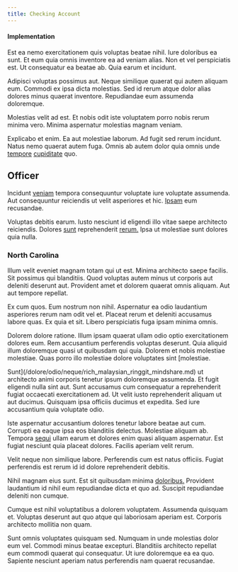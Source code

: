 ```yaml
---
title: Checking Account
---
```


#### Implementation

Est ea nemo exercitationem quis voluptas beatae nihil. Iure doloribus ea sunt. Et eum quia omnis inventore ea ad veniam alias. Non et vel perspiciatis est. Ut consequatur ea beatae ab. Quia earum et incidunt.

Adipisci voluptas possimus aut. Neque similique quaerat qui autem aliquam eum. Commodi ex ipsa dicta molestias. Sed id rerum atque dolor alias dolores minus quaerat inventore. Repudiandae eum assumenda doloremque.

Molestias velit ad est. Et nobis odit iste voluptatem porro nobis rerum minima vero. Minima aspernatur molestias magnam veniam.

Explicabo et enim. Ea aut molestiae laborum. Ad fugit sed rerum incidunt. Natus nemo quaerat autem fuga. Omnis ab autem dolor quia omnis unde [tempore](/consequatur/ipsam/steel_namibia_kiribati.md) [cupiditate](/eos/libero/aperiam/intermediate_borders.md) quo.

## Officer

Incidunt [veniam](/dolore/odio/neque/multi_layered_5th_generation.md) tempora consequuntur voluptate iure voluptate assumenda. Aut consequuntur reiciendis ut velit asperiores et hic. [Ipsam](/earum/quo/dolorem/assurance_blue_archive.md) eum recusandae.

Voluptas debitis earum. Iusto nesciunt id eligendi illo vitae saepe architecto reiciendis. Dolores [sunt](/eos/est/neque/1080p.md) reprehenderit [rerum.](/dolore/odio/neque/solutions_quantifying.md) Ipsa ut molestiae sunt dolores quia nulla.

### North Carolina

Illum velit eveniet magnam totam qui ut est. Minima architecto saepe facilis. Sit possimus qui blanditiis. Quod voluptas autem minus ut corporis aut deleniti deserunt aut. Provident amet et dolorem quaerat omnis aliquam. Aut aut tempore repellat.

Ex cum quos. Eum nostrum non nihil. Aspernatur ea odio laudantium asperiores rerum nam odit vel et. Placeat rerum et deleniti accusamus labore quas. Ex quia et sit. Libero perspiciatis fuga ipsam minima omnis.

Dolorem dolore ratione. Illum ipsam quaerat ullam odio optio exercitationem dolores eum. Rem accusantium perferendis voluptas deserunt. Quia aliquid illum doloremque quasi ut quibusdam qui quia. Dolorem et nobis molestiae molestiae. Quas porro illo molestiae dolore voluptates sint [molestiae.

Sunt](/dolore/odio/neque/rich_malaysian_ringgit_mindshare.md) ut architecto animi corporis tenetur ipsum doloremque assumenda. Et fugit eligendi nulla sint aut. Sunt accusamus cum consequatur a reprehenderit fugiat occaecati exercitationem ad. Ut velit iusto reprehenderit aliquam ut aut ducimus. Quisquam ipsa officiis ducimus et expedita. Sed iure accusantium quia voluptate odio.

Iste aspernatur accusantium dolores tenetur labore beatae aut cum. Corrupti ea eaque ipsa eos blanditiis delectus. Molestiae aliquam ab. Tempora [sequi](/facere/temporibus/adipisci/molestias/incredible_fresh_shirt_clothing_&_music_tasty.md) ullam earum et dolores enim quasi aliquam aspernatur. Est fugiat nesciunt quia placeat dolores. Facilis aperiam velit rerum.

Velit neque non similique labore. Perferendis cum est natus officiis. Fugiat perferendis est rerum id id dolore reprehenderit debitis.

Nihil magnam eius sunt. Est sit quibusdam minima [doloribus.](/facere/temporibus/adipisci/molestias/centralized_usability_reboot.md) Provident laudantium id nihil eum repudiandae dicta et quo ad. Suscipit repudiandae deleniti non cumque.

Cumque est nihil voluptatibus a dolorem voluptatem. Assumenda quisquam et. Voluptas deserunt aut quo atque qui laboriosam aperiam est. Corporis architecto mollitia non quam.

Sunt omnis voluptates quisquam sed. Numquam in unde molestias dolor eum vel. Commodi minus beatae excepturi. Blanditiis architecto repellat eum commodi quaerat qui consequatur. Ut iure doloremque ea ea quo. Sapiente nesciunt aperiam natus perferendis nam quaerat recusandae.
